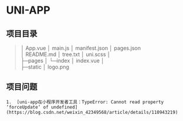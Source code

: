 # UNI-APP

## 项目目录

> │  App.vue
> │  main.js
> │  manifest.json
> │  pages.json		
> │  README.md
> │  tree.txt
> │  uni.scss
> │  
> ├─pages
> │  └─index
> │          index.vue
> │          
> ├─static
> │      logo.png   
> 
>

## 项目问题

	1.	[uni-app在小程序开发者工具：TypeError: Cannot read property ‘forceUpdate‘ of undefined](https://blog.csdn.net/weixin_42349568/article/details/110943219)